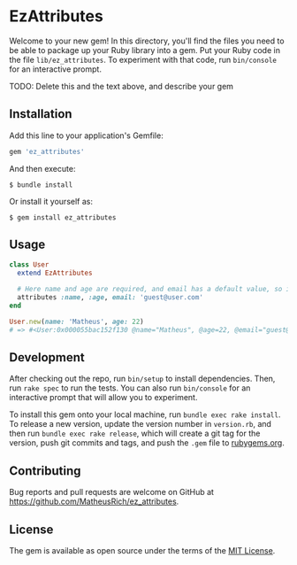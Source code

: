 # EzAttributes

Welcome to your new gem! In this directory, you'll find the files you need to be able to package up your Ruby library into a gem. Put your Ruby code in the file `lib/ez_attributes`. To experiment with that code, run `bin/console` for an interactive prompt.

TODO: Delete this and the text above, and describe your gem

## Installation

Add this line to your application's Gemfile:

```ruby
gem 'ez_attributes'
```

And then execute:

    $ bundle install

Or install it yourself as:

    $ gem install ez_attributes

## Usage

```ruby
class User
  extend EzAttributes

  # Here name and age are required, and email has a default value, so it is optional.
  attributes :name, :age, email: 'guest@user.com'
end

User.new(name: 'Matheus', age: 22)
# => #<User:0x000055bac152f130 @name="Matheus", @age=22, @email="guest@user.com">
```

## Development

After checking out the repo, run `bin/setup` to install dependencies. Then, run `rake spec` to run the tests. You can also run `bin/console` for an interactive prompt that will allow you to experiment.

To install this gem onto your local machine, run `bundle exec rake install`. To release a new version, update the version number in `version.rb`, and then run `bundle exec rake release`, which will create a git tag for the version, push git commits and tags, and push the `.gem` file to [rubygems.org](https://rubygems.org).

## Contributing

Bug reports and pull requests are welcome on GitHub at https://github.com/MatheusRich/ez_attributes.

## License

The gem is available as open source under the terms of the [MIT License](https://opensource.org/licenses/MIT).
